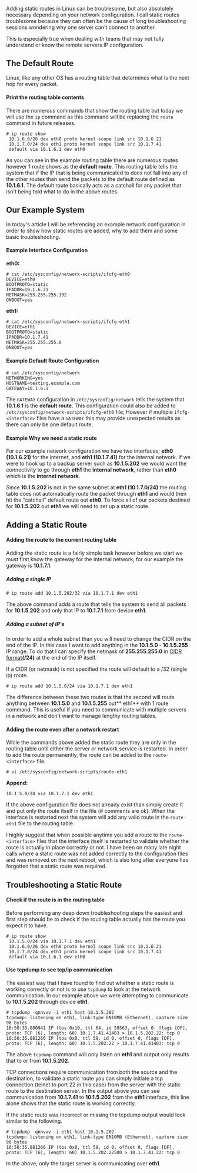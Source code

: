 
Adding static routes in Linux can be troublesome, but also absolutely necessary depending on your network configuration. I call static routes troublesome because they can often be the cause of long troubleshooting sessions wondering why one server can't connect to another.

This is especially true when dealing with teams that may not fully understand or know the remote servers IP configuration.

## The Default Route

Linux, like any other OS has a routing table that determines what is the next hop for every packet.

#### Print the routing table contents

There are numerous commands that show the routing table but today we will use the `ip` command as this command will be replacing the `route` command in future releases.

    # ip route show
     10.1.6.0/26 dev eth0 proto kernel scope link src 10.1.6.21
     10.1.7.0/24 dev eth1 proto kernel scope link src 10.1.7.41
     default via 10.1.6.1 dev eth0

As you can see in the example routing table there are numerous routes however 1 route shows as the **default route**. This routing table tells the system that if the IP that is being communicated to does not fall into any of the other routes than send the packets to the default route defined as **10.1.6.1**. The default route basically acts as a catchall for any packet that isn't being told what to do in the above routes.

## Our Example System

In today's article I will be referencing an example network configuration in order to show how static routes are added, why to add them and some basic troubleshooting.

#### Example Interface Configuration

**eth0:**

    # cat /etc/sysconfig/network-scripts/ifcfg-eth0
    DEVICE=eth0
    BOOTPROTO=static
    IPADDR=10.1.6.21
    NETMASK=255.255.255.192
    ONBOOT=yes

**eth1:**

    # cat /etc/sysconfig/network-scripts/ifcfg-eth1
    DEVICE=eth1
    BOOTPROTO=static
    IPADDR=10.1.7.41
    NETMASK=255.255.255.0
    ONBOOT=yes

#### Example Default Route Configuration

    # cat /etc/sysconfig/network
    NETWORKING=yes
    HOSTNAME=testing.example.com
    GATEWAY=10.1.6.1

The `GATEWAY` configuration in `/etc/sysconfig/network` tells the system that **10.1.6.1** is the **default route**. This configuration could also be added to `/etc/sysconfig/network-scripts/ifcfg-eth0` file; However if multiple `ifcfg-<interface>` files have a `GATEWAY` this may provide unexpected results as there can only be one default route.

#### Example Why we need a static route

For our example network configuration we have two interfaces; **eth0 (10.1.6.21)** for the internet, and **eth1 (10.1.7.41)** for the internal network. If we were to hook up to a backup server such as **10.1.5.202** we would want the connectivity to go through **eth1** the **internal network**, rather than **eth0** which is the **internet network**.

Since **10.1.5.202** is not in the same subnet at **eth1 (10.1.7.0/24)** the routing table does not automatically route the packet through **eth1** and would then hit the "catchall" default route out **eth0**. To force all of our packets destined for **10.1.5.202** out **eth1** we will need to set up a static route.

## Adding a Static Route

#### Adding the route to the current routing table

Adding the static route is a fairly simple task however before we start we must first know the gateway for the internal network; for our example the gateway is **10.1.7.1**.

##### Adding a single IP

    # ip route add 10.1.5.202/32 via 10.1.7.1 dev eth1

The above command adds a route that tells the system to send all packets for **10.1.5.202** and only that IP to **10.1.7.1** from device **eth1**.

##### Adding a subnet of IP's

In order to add a whole subnet than you will need to change the CIDR on the end of the IP. In this case I want to add anything in the **10.1.5.0 - 10.1.5.255** IP range. To do that I can specify the netmask of **255.255.255.0** in [CIDR format](http://wiki.samat.org/CheatSheet/IPv4CIDRNotation)**(/24)** at the end of the IP itself.

If a CIDR (or netmask) is not specified the route will default to a /32 (single ip) route.

    # ip route add 10.1.5.0/24 via 10.1.7.1 dev eth1

The difference between these two routes is that the second will route anything between **10.1.5.0** and **10.1.5.255** out** eth1** with 1 route command. This is useful if you need to communicate with multiple servers in a network and don't want to manage lengthy routing tables.

#### Adding the route even after a network restart

While the commands above added the static route they are only in the routing table until either the server or network service is restarted. In order to add the route permanently, the route can be added to the `route-<interface>` file.

    # vi /etc/sysconfig/network-scripts/route-eth1

**Append:**

    10.1.5.0/24 via 10.1.7.1 dev eth1

If the above configuration file does not already exist than simply create it and put only the route itself in the file (# comments are ok). When the interface is restarted next the system will add any valid route in the `route-eth1` file to the routing table.

I highly suggest that when possible anytime you add a route to the `route-<interface>` files that the interface itself is restarted to validate whether the route is actually in place correctly or not. I have been on many late night calls where a static route was not added correctly to the configuration files and was removed on the next reboot, which is also long after everyone has forgotten that a static route was required.

## Troubleshooting a Static Route

#### Check if the route is in the routing table

Before performing any deep down troubleshooting steps the easiest and first step should be to check if the routing table actually has the route you expect it to have.

    # ip route show
     10.1.5.0/24 via 10.1.7.1 dev eth1
     10.1.6.0/26 dev eth0 proto kernel scope link src 10.1.6.21
     10.1.7.0/24 dev eth1 proto kernel scope link src 10.1.7.41
     default via 10.1.6.1 dev eth0

#### Use tcpdump to see tcp/ip communication

The easiest way that I have found to find out whether a static route is working correctly or not is to use `tcpdump` to look at the network communication. In our example above we were attempting to communicate to **10.1.5.202** through device **eth1**.

    # tcpdump -qnnvvv -i eth1 host 10.1.5.202
    tcpdump: listening on eth1, link-type EN10MB (Ethernet), capture size 96 bytes
    16:50:35.880941 IP (tos 0x10, ttl 64, id 59563, offset 0, flags [DF], proto: TCP (6), length: 60) 10.1.7.41.41403 > 10.1.5.202.22: tcp 0
    16:50:35.881266 IP (tos 0x0, ttl 59, id 0, offset 0, flags [DF], proto: TCP (6), length: 60) 10.1.5.202.22 > 10.1.7.41.41403: tcp 0

The above `tcpdump` command will only listen on **eth1** and output only results that to or from **10.1.5.202**.

TCP connections require communication from both the source and the destination, to validate a static route you can simply initiate a tcp connection (telnet to port 22 in this case) from the server with the static route to the destination server. In the output above you can see communication from **10.1.7.41** to **10.1.5.202** from the **eth1** interface, this line alone shows that the static route is working correctly.

If the static route was incorrect or missing the tcpdump output would look similar to the following.

    # tcpdump -qnnvvv -i eth1 host 10.1.5.202
    tcpdump: listening on eth1, link-type EN10MB (Ethernet), capture size 96 bytes
    16:50:35.881266 IP (tos 0x0, ttl 59, id 0, offset 0, flags [DF], proto: TCP (6), length: 60) 10.1.5.202.22500 > 10.1.7.41.22: tcp 0

In the above, only the target server is communicating over **eth1**.

